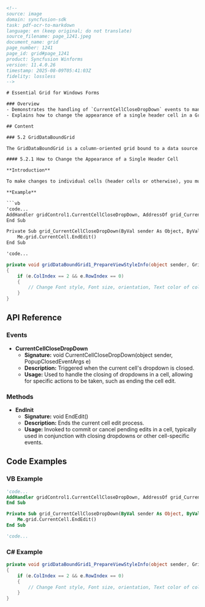 ```html
<!-- 
source: image
domain: syncfusion-sdk
task: pdf-ocr-to-markdown
language: en (keep original; do not translate)
source_filename: page_1241.jpeg
document_name: grid
page_number: 1241
page_id: grid#page_1241
product: Syncfusion Winforms
version: 11.4.0.26
timestamp: 2025-08-09T05:41:03Z
fidelity: lossless
-->

# Essential Grid for Windows Forms

### Overview
- Demonstrates the handling of `CurrentCellCloseDropDown` events to manage cell edits.
- Explains how to change the appearance of a single header cell in a GridDataBoundGrid using the `PrepareViewStyleInfo` event.

## Content

### 5.2 GridDataBoundGrid

The GridDataBoundGrid is a column-oriented grid bound to a data source. In this grid, you can easily set the properties on a column-by-column basis, but making changes on a cell-by-cell basis will require the use of events. The tasks and solutions discussed in this section are specific to the GridDataBoundGrid.

#### 5.2.1 How to Change the Appearance of a Single Header Cell

**Introduction**

To make changes to individual cells (header cells or otherwise), you must implement the `PrepareViewStyleInfo` event.

**Example**

```vb
'code...
AddHandler gridControl1.CurrentCellCloseDropDown, AddressOf grid_CurrentCellCloseDropDown
End Sub

Private Sub grid_CurrentCellCloseDropDown(ByVal sender As Object, ByVal e As PopupClosedEventArgs)
    Me.grid.CurrentCell.EndEdit()
End Sub

'code...
```

```csharp
private void gridDataBoundGrid1_PrepareViewStyleInfo(object sender, GridPrepareViewStyleInfoEventArgs e)
{
    if (e.ColIndex == 2 && e.RowIndex == 0)
    {
        // Change Font style, Font size, orientation, Text color of column header 3.
    }
}
```

## API Reference

### Events
- **CurrentCellCloseDropDown**
  - **Signature:** void CurrentCellCloseDropDown(object sender, PopupClosedEventArgs e)
  - **Description:** Triggered when the current cell's dropdown is closed.
  - **Usage:** Used to handle the closing of dropdowns in a cell, allowing for specific actions to be taken, such as ending the cell edit.

### Methods
- **EndInit**
  - **Signature:** void EndEdit()
  - **Description:** Ends the current cell edit process.
  - **Usage:** Invoked to commit or cancel pending edits in a cell, typically used in conjunction with closing dropdowns or other cell-specific events.

## Code Examples

### VB Example
```vb
'code...
AddHandler gridControl1.CurrentCellCloseDropDown, AddressOf grid_CurrentCellCloseDropDown
End Sub

Private Sub grid_CurrentCellCloseDropDown(ByVal sender As Object, ByVal e As PopupClosedEventArgs)
    Me.grid.CurrentCell.EndEdit()
End Sub

'code...
```

### C# Example
```csharp
private void gridDataBoundGrid1_PrepareViewStyleInfo(object sender, GridPrepareViewStyleInfoEventArgs e)
{
    if (e.ColIndex == 2 && e.RowIndex == 0)
    {
        // Change Font style, Font size, orientation, Text color of column header 3.
    }
}
```

<!-- tags: [GridDataBoundGrid, CurrentCellCloseDropDown, PrepareViewStyleInfo, GridPrepareViewStyleInfoEventArgs, Syncfusion.Windows.Forms.Grid.GridDataBoundGrid] keywords: [Grid, Header Cell, Appearance, Event, Column, Row, Font Style, VB, C#] -->
```